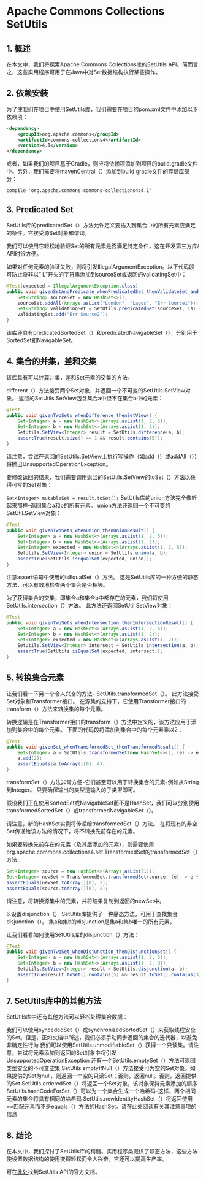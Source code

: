 # Apache Commons Collections SetUtils

## 1. 概述
在本文中，我们将探索Apache Commons Collections库的SetUtils API。简而言之，这些实用程序可用于在Java中对Set数据结构执行某些操作。

## 2. 依赖安装
为了使我们在项目中使用SetUtils库，我们需要在项目的pom.xml文件中添加以下依赖项：

```xml
<dependency>
    <groupId>org.apache.commons</groupId>
    <artifactId>commons-collections4</artifactId>
    <version>4.1</version>
</dependency>
```

或者，如果我们的项目基于Gradle，则应将依赖项添加到项目的build.gradle文件中。另外，我们需要将mavenCentral（）添加到build.gradle文件的存储库部分：

```xml
compile 'org.apache.commons:commons-collections4:4.1'
```

## 3. Predicated Set
SetUtils库的predicatedSet（）方法允许定义要插入到集合中的所有元素应满足的条件。它接受源Set对象和谓词。

我们可以使用它轻松地验证Set的所有元素是否满足特定条件，这在开发第三方库/ API时很方便。

如果对任何元素的验证失败，则将引发IllegalArgumentException。以下代码段可防止将非以“ L”开头的字符串添加到sourceSet或返回的validatingSet中：

```java
@Test(expected = IllegalArgumentException.class)
public void givenSetAndPredicate_whenPredicatedSet_thenValidateSet_and_throw_IllegalArgumentException() {
    Set<String> sourceSet = new HashSet<>();
    sourceSet.addAll(Arrays.asList("London", "Lagos", "Err Source1"));
    Set<String> validatingSet = SetUtils.predicatedSet(sourceSet, (s) -> s.startsWith("L"));
    validatingSet.add("Err Source2");
}
```

该库还具有predicatedSortedSet（）和predicatedNavigableSet（），分别用于SortedSet和NavigableSet。

## 4. 集合的并集，差和交集
该库具有可以计算并集，差和Set元素的交集的方法。

different（）方法接受两个Set对象，并返回一个不可变的SetUtils.SetView对象。 返回的SetUtils.SetView包含集合a中但不在集合b中的元素：

```java
@Test
public void givenTwoSets_whenDifference_thenSetView() {
    Set<Integer> a = new HashSet<>(Arrays.asList(1, 2, 5));
    Set<Integer> b = new HashSet<>(Arrays.asList(1, 2));
    SetUtils.SetView<Integer> result = SetUtils.difference(a, b);
    assertTrue(result.size() == 1 && result.contains(5));
}
```

请注意，尝试在返回的SetUtils.SetView上执行写操作（如add（）或addAll（））将抛出UnsupportedOperationException。

要修改返回的结果，我们需要调用返回的SetUtils.SetView的toSet（）方法以获得可写的Set对象：

`Set<Integer> mutableSet = result.toSet();`
SetUtils库的union方法完全像听起来那样–返回集合a和b的所有元素。 union方法还返回一个不可变的SetUtil.SetView对象：

```java
@Test
public void givenTwoSets_whenUnion_thenUnionResult() {
    Set<Integer> a = new HashSet<>(Arrays.asList(1, 2, 5));
    Set<Integer> b = new HashSet<>(Arrays.asList(1, 2));
    Set<Integer> expected = new HashSet<>(Arrays.asList(1, 2, 5));
    SetUtils.SetView<Integer> union = SetUtils.union(a, b);
    assertTrue(SetUtils.isEqualSet(expected, union));
}
```

注意assert语句中使用的isEqualSet（）方法。 这是SetUtils库的一种方便的静态方法，可以有效地检查两个集合是否相等。

为了获得集合的交集，即集合a和集合b中都存在的元素，我们将使用SetUtils.intersection（）方法。 此方法还返回SetUtil.SetView对象：

```java
@Test
public void givenTwoSets_whenIntersection_thenIntersectionResult() {
    Set<Integer> a = new HashSet<>(Arrays.asList(1, 2, 5));
    Set<Integer> b = new HashSet<>(Arrays.asList(1, 2));
    Set<Integer> expected = new HashSet<>(Arrays.asList(1, 2));
    SetUtils.SetView<Integer> intersect = SetUtils.intersection(a, b);
    assertTrue(SetUtils.isEqualSet(expected, intersect));
}
```

## 5. 转换集合元素
让我们看一下另一个令人兴奋的方法– SetUtils.transformedSet（）。 此方法接受Set对象和Transformer接口。 在源集的支持下，它使用Transformer接口的transform（）方法来转换集的每个元素。

转换逻辑是在Transformer接口的transform（）方法中定义的，该方法应用于添加到集合中的每个元素。 下面的代码段将添加到集合中的每个元素乘以2：

```java
@Test
public void givenSet_whenTransformedSet_thenTransformedResult() {
    Set<Integer> a = SetUtils.transformedSet(new HashSet<>(), (e) -> e * 2);
    a.add(2);
    assertEquals(a.toArray()[0], 4);  
}
```

transformSet（）方法非常方便-它们甚至可以用于转换集合的元素-例如从String到Integer。 只要确保输出的类型是输入的子类型即可。

假设我们正在使用SortedSet或NavigableSet而不是HashSet，我们可以分别使用transformedSortedSet（）或transformedNavigableSet（）。

请注意，新的HashSet实例将传递给transformedSet（）方法。 在将现有的非空Set传递给该方法的情况下，将不转换先前存在的元素。

如果要转换先前存在的元素（及其后添加的元素），则需要使用org.apache.commons.collections4.set.TransformedSet的transformedSet（）方法：

```java
Set<Integer> source = new HashSet<>(Arrays.asList(1));
Set<Integer> newSet = TransformedSet.transformedSet(source, (e) -> e * 2);
assertEquals(newSet.toArray()[0], 2);
assertEquals(source.toArray()[0], 2);
```

请注意，将转换源集中的元素，并将结果复制到返回的newSet中。

6.设置disjunction（）
SetUtils库提供了一种静态方法，可用于查找集合disjunction（）。 集a和集b的disjunction是集a和集b唯一的所有元素。

让我们看看如何使用SetUtils库的disjunction（）方法：

```java
@Test
public void givenTwoSet_whenDisjunction_thenDisjunctionSet() {
    Set<Integer> a = new HashSet<>(Arrays.asList(1, 2, 5));
    Set<Integer> b = new HashSet<>(Arrays.asList(1, 2, 3));
    SetUtils.SetView<Integer> result = SetUtils.disjunction(a, b);
    assertTrue(result.toSet().contains(5) && result.toSet().contains(3));
}
```

## 7. SetUtils库中的其他方法
SetUtils库中还有其他方法可以轻松处理集合数据：

我们可以使用syncededSet（）或synchronizedSortedSet（）来获取线程安全的Set。但是，正如文档中所述，我们必须手动同步返回的集合的迭代器，以避免非确定性行为
我们可以使用SetUtils.unmodifiableSet（）获得一个只读集。请注意，尝试将元素添加到返回的Set对象中将引发UnsupportedOperationException
还有一个SetUtils.emptySet（）方法可返回类型安全的不可变空集
SetUtils.emptyIfNull（）方法接受可为空的Set对象。如果提供的Set为null，则返回一个空的只读Set；否则，返回null。否则，返回提供的Set
SetUtils.orderedSet（）将返回一个Set对象，该对象保持元素添加的顺序
SetUtils.hashCodeForSet（）可以为一个集合生成一个哈希码-这样，两个相同元素的集合将具有相同的哈希码
SetUtils.newIdentityHashSet（）将返回使用==匹配元素而不是equals（）方法的HashSet。请[在此](https://commons.apache.org/proper/commons-collections/apidocs/org/apache/commons/collections4/SetUtils.html#newIdentityHashSet--)处阅读有关其注意事项的信息

## 8. 结论
在本文中，我们探讨了SetUtils库的精髓。实用程序类提供了静态方法，这些方法使设置数据结构的使用变得轻松而令人兴奋。它还可以提高生产率。

可在[此处](https://commons.apache.org/proper/commons-collections/apidocs/org/apache/commons/collections4/SetUtils.html)找到SetUtils API的官方文档。


